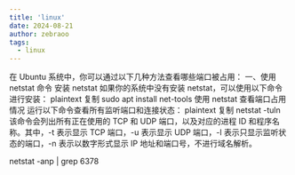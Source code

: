```yaml
---
title: 'linux'
date: 2024-08-21
author: zebraoo
tags:
  - linux
---
```



在 Ubuntu 系统中，你可以通过以下几种方法查看哪些端口被占用：
一、使用 netstat 命令
安装 netstat
如果你的系统中没有安装 netstat，可以使用以下命令进行安装：
plaintext
复制
     sudo apt install net-tools
使用 netstat 查看端口占用情况
运行以下命令查看所有监听端口和连接状态：
plaintext
复制
     netstat -tuln
该命令会列出所有正在使用的 TCP 和 UDP 端口，以及对应的进程 ID 和程序名称。其中，-t 表示显示 TCP 端口，-u 表示显示 UDP 端口，-l 表示只显示监听状态的端口，-n 表示以数字形式显示 IP 地址和端口号，不进行域名解析。



netstat -anp | grep 6378